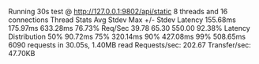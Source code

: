 Running 30s test @ http://127.0.0.1:9802/api/static
  8 threads and 16 connections
  Thread Stats   Avg      Stdev     Max   +/- Stdev
    Latency   155.68ms  175.97ms 633.28ms   76.73%
    Req/Sec    39.78     65.30   550.00     92.38%
  Latency Distribution
     50%   90.72ms
     75%  320.14ms
     90%  427.08ms
     99%  508.65ms
  6090 requests in 30.05s, 1.40MB read
Requests/sec:    202.67
Transfer/sec:     47.70KB
